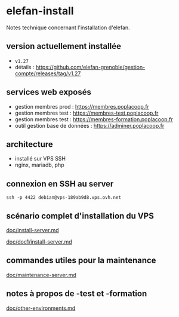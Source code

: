 # elefan-install

Notes technique concernant l'installation d'elefan.

## version actuellement installée

- `v1.27`
- détails : https://github.com/elefan-grenoble/gestion-compte/releases/tag/v1.27

## services web exposés

- gestion membres prod : https://membres.poplacoop.fr
- gestion membres test : https://membres-test.poplacoop.fr
- gestion membres test : https://membres-formation.poplacoop.fr
- outil gestion base de données : https://adminer.poplacoop.fr

## architecture

- installé sur VPS SSH
- nginx, mariadb, php

## connexion en SSH au server

`ssh -p 4422 debian@vps-189ab9d8.vps.ovh.net`

## scénario complet d'installation du VPS

[doc/install-server.md](docs/install-server.md)

[doc/doc1/install-server.md](docs/docs1/install-server.md)


## commandes utiles pour la maintenance

[doc/maintenance-server.md](docs/maintenance-server.md)

## notes à propos de -test et -formation

[doc/other-environments.md](docs/other-environments.md)

